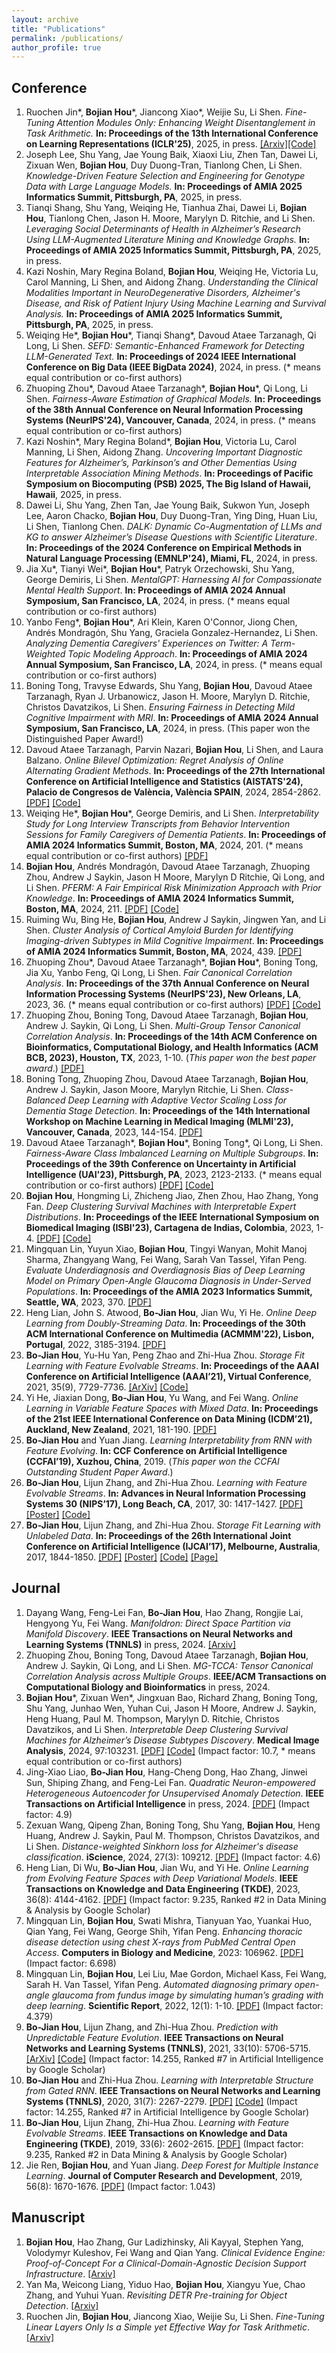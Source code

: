 ```yaml
---
layout: archive
title: "Publications"
permalink: /publications/
author_profile: true
---
```


<!-- {% if author.googlescholar %}
  You can also find my articles on <u><a href="{{author.googlescholar}}">my Google Scholar profile</a>.</u>
{% endif %}

{% include base_path %}

{% for post in site.publications reversed %}
  {% include archive-single.html %}
{% endfor %} -->

## Conference

1. Ruochen Jin\*, **Bojian Hou**\*, Jiancong Xiao\*, Weijie Su, Li Shen. _Fine-Tuning Attention Modules Only: Enhancing Weight Disentanglement in Task Arithmetic._ **In: Proceedings of the 13th International Conference on Learning Representations (ICLR'25)**, 2025, in press. [[Arxiv]](https://arxiv.org/abs/2407.07089)[[Code]](https://github.com/kyrie-23/linear_task_arithmetic)
1. Joseph Lee, Shu Yang, Jae Young Baik, Xiaoxi Liu, Zhen Tan, Dawei Li, Zixuan Wen, **Bojian Hou**, Duy Duong-Tran, Tianlong Chen, Li Shen. _Knowledge-Driven Feature Selection and Engineering for Genotype Data with Large Language Models._ **In: Proceedings of AMIA 2025 Informatics Summit, Pittsburgh, PA**, 2025, in press.
1. Tianqi Shang, Shu Yang, Weiqing He, Tianhua Zhai, Dawei Li, **Bojian Hou**, Tianlong Chen, Jason H. Moore, Marylyn D. Ritchie, and Li Shen. _Leveraging Social Determinants of Health in Alzheimer’s Research Using LLM-Augmented Literature Mining and Knowledge Graphs._ **In: Proceedings of AMIA 2025 Informatics Summit, Pittsburgh, PA**, 2025, in press.
1. Kazi Noshin, Mary Regina Boland, **Bojian Hou**, Weiqing He, Victoria Lu, Carol Manning, Li Shen, and Aidong Zhang. _Understanding the Clinical Modalities Important in NeuroDegenerative Disorders, Alzheimer's Disease, and Risk of Patient Injury Using Machine Learning and Survival Analysis._ **In: Proceedings of AMIA 2025 Informatics Summit, Pittsburgh, PA**, 2025, in press.
1. Weiqing He\*, **Bojian Hou**\*, Tianqi Shang\*, Davoud Ataee Tarzanagh, Qi Long, Li Shen. _SEFD: Semantic-Enhanced Framework for Detecting LLM-Generated Text._ **In: Proceedings of 2024 IEEE International Conference on Big Data (IEEE BigData 2024)**, 2024, in press.  (\* means equal contribution or co-first authors)
1. Zhuoping Zhou\*, Davoud Ataee Tarzanagh\*, **Bojian Hou**\*, Qi Long, Li Shen. _Fairness-Aware Estimation of Graphical Models._ **In: Proceedings of the 38th Annual Conference on Neural Information Processing Systems (NeurIPS'24), Vancouver, Canada**, 2024, in press. (\* means equal contribution or co-first authors)
1. Kazi Noshin\*, Mary Regina Boland\*, **Bojian Hou**, Victoria Lu, Carol Manning, Li Shen, Aidong Zhang. _Uncovering Important Diagnostic Features for Alzheimer’s, Parkinson’s and Other Dementias Using Interpretable Association Mining Methods_. **In: Proceedings of Pacific Symposium on Biocomputing (PSB) 2025, The Big Island of Hawaii, Hawaii**, 2025, in press.
1. Dawei Li, Shu Yang, Zhen Tan, Jae Young Baik, Sukwon Yun, Joseph Lee, Aaron Chacko, **Bojian Hou**, Duy Duong-Tran, Ying Ding, Huan Liu, Li Shen, Tianlong Chen. _DALK: Dynamic Co-Augmentation of LLMs and KG to answer Alzheimer’s Disease Questions with Scientific Literature_. **In: Proceedings of the 2024 Conference on Empirical Methods in Natural Language Processing (EMNLP'24), Miami, FL**, 2024, in press.
1. Jia Xu\*, Tianyi Wei\*, **Bojian Hou**\*, Patryk Orzechowski, Shu Yang, George Demiris, Li Shen. _MentalGPT: Harnessing AI for Compassionate Mental Health Support_. **In: Proceedings of AMIA 2024 Annual Symposium, San Francisco, LA**, 2024, in press. (* means equal contribution or co-first authors) 
1. Yanbo Feng\*, **Bojian Hou**\*, Ari Klein, Karen O'Connor, Jiong Chen, Andrés Mondragón, Shu Yang, Graciela Gonzalez-Hernandez, Li Shen. _Analyzing Dementia Caregivers' Experiences on Twitter: A Term-Weighted Topic Modeling Approach_. **In: Proceedings of AMIA 2024 Annual Symposium, San Francisco, LA**, 2024, in press. (* means equal contribution or co-first authors) 
1. Boning Tong, Travyse Edwards, Shu Yang, **Bojian Hou**, Davoud Ataee Tarzanagh, Ryan J. Urbanowicz, Jason H. Moore, Marylyn D. Ritchie, Christos Davatzikos, Li Shen. _Ensuring Fairness in Detecting Mild Cognitive Impairment with MRI_. **In: Proceedings of AMIA 2024 Annual Symposium, San Francisco, LA**, 2024, in press. (This paper won the Distinguished Paper Award!)
1. Davoud Ataee Tarzanagh, Parvin Nazari, **Bojian Hou**, Li Shen, and Laura Balzano. _Online Bilevel Optimization: Regret Analysis of Online Alternating Gradient Methods_. **In: Proceedings of the 27th International Conference on Artificial Intelligence and Statistics (AISTATS'24), Palacio de Congresos de València, València SPAIN**, 2024, 2854-2862. [[PDF]](chrome-extension://efaidnbmnnnibpcajpcglclefindmkaj/https://arxiv.org/pdf/2207.02829) [[Code]](https://github.com/BojianHou/OAGD)
1. Weiqing He\*, **Bojian Hou**\*, George Demiris, and Li Shen. _Interpretability Study for Long Interview Transcripts from Behavior Intervention Sessions for Family Caregivers of Dementia Patients_. **In: Proceedings of AMIA 2024 Informatics Summit, Boston, MA**, 2024, 201. (* means equal contribution or co-first authors) [[PDF]](https://www.ncbi.nlm.nih.gov/pmc/articles/PMC11141819/pdf/2124.pdf)
1. **Bojian Hou**, Andrés Mondragón, Davoud Ataee Tarzanagh, Zhuoping Zhou, Andrew J Saykin, Jason H Moore, Marylyn D Ritchie, Qi Long, and Li Shen. _PFERM: A Fair Empirical Risk Minimization Approach with Prior Knowledge_. **In: Proceedings of AMIA 2024 Informatics Summit, Boston, MA**, 2024, 211. [[PDF]](https://www.ncbi.nlm.nih.gov/pmc/articles/PMC11141835/pdf/2420.pdf) [[Code]](https://github.com/BojianHou/PFERM)
1. Ruiming Wu, Bing He, **Bojian Hou**, Andrew J Saykin, Jingwen Yan, and Li Shen. _Cluster Analysis of Cortical Amyloid Burden for Identifying Imaging-driven Subtypes in Mild Cognitive Impairment_. **In: Proceedings of AMIA 2024 Informatics Summit, Boston, MA**, 2024, 439. [[PDF]](https://www.ncbi.nlm.nih.gov/pmc/articles/PMC11141862/pdf/2297.pdf)
1. Zhuoping Zhou\*, Davoud Ataee Tarzanagh\*, **Bojian Hou**\*, Boning Tong, Jia Xu, Yanbo Feng, Qi Long, Li Shen. _Fair Canonical Correlation Analysis_. **In: Proceedings of the 37th Annual Conference on Neural Information Processing Systems (NeurIPS'23), New Orleans, LA**, 2023, 36. (\* means equal contribution or co-first authors) [[PDF]](https://arxiv.org/pdf/2309.15809.pdf) [[Code]](https://github.com/PennShenLab/Fair_CCA)
1. Zhuoping Zhou, Boning Tong, Davoud Ataee Tarzanagh, **Bojian Hou**, Andrew J. Saykin, Qi Long, Li Shen. _Multi-Group Tensor Canonical Correlation Analysis_. **In: Proceedings of the 14th ACM Conference on Bioinformatics, Computational Biology, and Health Informatics (ACM BCB, 2023), Houston, TX**, 2023, 1-10. (_This paper won the best paper award_.) [[PDF]](https://dl.acm.org/doi/pdf/10.1145/3584371.3612962?casa_token=zqD3UBeXedgAAAAA:WSiqIC3wZ9LR2tda9UBiAAayDZKq_NlZiWgh6zYeGJLjgCMHSgC98pAUF-RTVEuTB5Hf8vryXnCJGQ)
1. Boning Tong, Zhuoping Zhou, Davoud Ataee Tarzanagh, **Bojian Hou**, Andrew J. Saykin, Jason Moore, Marylyn Ritchie, Li Shen. _Class-Balanced Deep Learning with Adaptive Vector Scaling Loss for Dementia Stage Detection_. **In: Proceedings of the 14th International Workshop on Machine Learning in Medical Imaging (MLMI'23), Vancouver, Canada**, 2023, 144-154. [[PDF]](https://link.springer.com/chapter/10.1007/978-3-031-45676-3_15)
1. Davoud Ataee Tarzanagh\*, **Bojian Hou**\*, Boning Tong\*, Qi Long, Li Shen. _Fairness-Aware Class Imbalanced Learning on Multiple Subgroups_. **In: Proceedings of the 39th Conference on Uncertainty in Artificial Intelligence (UAI'23), Pittsburgh, PA**, 2023, 2123-2133. (\* means equal contribution or co-first authors) [[PDF]](https://proceedings.mlr.press/v216/tarzanagh23a/tarzanagh23a.pdf) [[Code]](https://github.com/PennShenLab/FACIMS)
1. **Bojian Hou**, Hongming Li, Zhicheng Jiao, Zhen Zhou, Hao Zhang, Yong Fan. _Deep Clustering Survival Machines with Interpretable Expert Distributions_. **In: Proceedings of the IEEE International Symposium on Biomedical Imaging (ISBI'23), Cartagena de Indias, Colombia**, 2023, 1-4. [[PDF]](https://arxiv.org/pdf/2301.11826.pdf) [[Code]](https://github.com/BojianHou/DCSM)
1. Mingquan Lin, Yuyun Xiao, **Bojian Hou**, Tingyi Wanyan, Mohit Manoj Sharma, Zhangyang Wang, Fei Wang, Sarah Van Tassel, Yifan Peng. _Evaluate Underdiagnosis and Overdiagnosis Bias of Deep Learning Model on Primary Open-Angle Glaucoma Diagnosis in Under-Served Populations_. **In: Proceedings of the AMIA 2023 Informatics Summit, Seattle, WA**, 2023, 370. [[PDF]](https://bojianhou.github.io/files/glaucoma_bias.pdf)
1. Heng Lian, John S. Atwood, **Bo-Jian Hou**, Jian Wu, Yi He. _Online Deep Learning from Doubly-Streaming Data_. **In: Proceedings of the 30th ACM International Conference on Multimedia (ACMMM'22), Lisbon, Portugal**, 2022, 3185-3194. [[PDF]](https://dl.acm.org/doi/pdf/10.1145/3503161.3548355)
1. **Bo-Jian Hou**, Yu-Hu Yan, Peng Zhao and Zhi-Hua Zhou. _Storage Fit Learning with Feature Evolvable Streams_. **In: Proceedings of the AAAI Conference on Artificial Intelligence (AAAI’21), Virtual Conference**, 2021, 35(9), 7729-7736. [[ArXiv]](https://arxiv.org/abs/2007.11280) [[Code]](https://www.lamda.nju.edu.cn/code_SF2EL.ashx)
1. Yi He, Jiaxian Dong, **Bo-Jian Hou**, Yu Wang, and Fei Wang. _Online Learning in Variable Feature Spaces with Mixed Data_. **In: Proceedings of the 21st IEEE International Conference on Data Mining (ICDM’21), Auckland, New Zealand**, 2021, 181-190. [[PDF]](https://bojianhou.github.io/files/OVFM.pdf)
1. **Bo-Jian Hou** and Yuan Jiang. _Learning Interpretability from RNN with Feature Evolving_. **In: CCF Conference on Artificial Intelligence (CCFAI’19), Xuzhou, China**, 2019. (_This paper won the CCFAI Outstanding Student Paper Award_.)
1. **Bo-Jian Hou**, Lijun Zhang, and Zhi-Hua Zhou. _Learning with Feature Evolvable Streams_. **In: Advances in Neural Information Processing Systems 30 (NIPS’17), Long Beach, CA**, 2017, 30: 1417-1427. [[PDF]](https://bojianhou.github.io/files/FESL.pdf) [[Poster]](https://bojianhou.github.io/files/FESL-poster.pdf) [[Code]](https://www.lamda.nju.edu.cn/code_FESL.ashx)
1. **Bo-Jian Hou**, Lijun Zhang, and Zhi-Hua Zhou. _Storage Fit Learning with Unlabeled Data_. **In: Proceedings of the 26th International Joint Conference on Artificial Intelligence (IJCAI’17), Melbourne, Australia**, 2017, 1844-1850. [[PDF]](https://bojianhou.github.io/files/SFL.pdf) [[Poster]](https://bojianhou.github.io/files/SFL-poster.pdf) [[Code]](https://www.lamda.nju.edu.cn/code_SFL.ashx) [[Page]](https://bojianhou.github.io/publication/2017-SFL-IJCAI)




## Journal
1. Dayang Wang, Feng-Lei Fan, **Bo-Jian Hou**, Hao Zhang, Rongjie Lai, Hengyong Yu, Fei Wang. _Manifoldron: Direct Space Partition via Manifold Discovery_. **IEEE Transactions on Neural Networks and Learning Systems (TNNLS)** in press, 2024. [[Arxiv]](https://arxiv.org/abs/2201.05279)
1. Zhuoping Zhou, Boning Tong, Davoud Ataee Tarzanagh, **Bojian Hou**, Andrew J. Saykin, Qi Long, and Li Shen. _MG-TCCA: Tensor Canonical Correlation Analysis across Multiple Groups_. **IEEE/ACM Transactions on Computational Biology and Bioinformatics** in press, 2024.
1. **Bojian Hou**\*, Zixuan Wen\*, Jingxuan Bao, Richard Zhang, Boning Tong, Shu Yang, Junhao Wen, Yuhan Cui, Jason H Moore, Andrew J. Saykin, Heng Huang, Paul M. Thompson, Marylyn D. Ritchie, Christos Davatzikos, and Li Shen. _Interpretable Deep Clustering Survival Machines for Alzheimer’s Disease Subtypes Discovery_. **Medical Image Analysis**, 2024, 97:103231. [[PDF]](https://www-sciencedirect-com.proxy.library.upenn.edu/science/article/pii/S1361841524001567) [[Code]](https://github.com/PennShenLab/DCSM/) (Impact factor: 10.7, * means equal contribution or co-first authors)
1. Jing-Xiao Liao, **Bo-Jian Hou**, Hang-Cheng Dong, Hao Zhang, Jinwei Sun, Shiping Zhang, and Feng-Lei Fan. _Quadratic Neuron-empowered Heterogeneous Autoencoder for Unsupervised Anomaly Detection_. **IEEE Transactions on Artificial Intelligence** in press, 2024. [[PDF]](https://ieeexplore-ieee-org.proxy.library.upenn.edu/document/10510400) (Impact factor: 4.9)
1. Zexuan Wang, Qipeng Zhan, Boning Tong, Shu Yang, **Bojian Hou**, Heng Huang, Andrew J. Saykin, Paul M. Thompson, Christos Davatzikos, and Li Shen. _Distance-weighted Sinkhorn loss for Alzheimer's disease classification_. **iScience**, 2024, 27(3): 109212. [[PDF]](https://pubmed.ncbi.nlm.nih.gov/38433927/) (Impact factor: 4.6)
1. Heng Lian, Di Wu, **Bo-Jian Hou**, Jian Wu, and Yi He. _Online Learning from Evolving Feature Spaces with Deep Variational Models_. **IEEE Transactions on Knowledge and Data Engineering (TKDE)**, 2023, 36(8): 4144-4162. [[PDF]](https://bojianhou.github.io/files/OLD3S.pdf) (Impact factor: 9.235, Ranked \#2 in Data Mining \& Analysis by Google Scholar)
1. Mingquan Lin, **Bojian Hou**, Swati Mishra, Tianyuan Yao, Yuankai Huo, Qian Yang, Fei Wang, George Shih, Yifan Peng. _Enhancing thoracic disease detection using chest X-rays from PubMed Central Open Access_. **Computers in Biology and Medicine**, 2023: 106962. [[PDF]](https://bojianhou.github.io/files/pubmed.pdf) (Impact factor: 6.698)
1. Mingquan Lin, **Bojian Hou**, Lei Liu, Mae Gordon, Michael Kass, Fei Wang, Sarah H. Van Tassel, Yifan Peng. _Automated diagnosing primary open-angle glaucoma from fundus image by simulating human’s grading with deep learning_. **Scientific Report**, 2022, 12(1): 1-10. [[PDF]](https://bojianhou.github.io/files/glaucoma.pdf) (Impact factor: 4.379)
1. **Bo-Jian Hou**, Lijun Zhang, and Zhi-Hua Zhou. _Prediction with Unpredictable Feature Evolution_. **IEEE Transactions on Neural Networks and Learning Systems (TNNLS)**, 2021, 33(10): 5706-5715. [[ArXiv]](https://arxiv.org/abs/1904.12171) [[Code]](https://www.lamda.nju.edu.cn/code_PUFE.ashx) (Impact factor: 14.255, Ranked \#7 in Artificial Intelligence by Google Scholar)
1. **Bo-Jian Hou** and Zhi-Hua Zhou. _Learning with Interpretable Structure from Gated RNN_. **IEEE Transactions on Neural Networks and Learning Systems (TNNLS)**, 2020, 31(7): 2267-2279. [[PDF]](https://bojianhou.github.io/files/LISOR.pdf) [[Code]](https://www.lamda.nju.edu.cn/code_LISOR.ashx) (Impact factor: 14.255, Ranked \#7 in Artificial Intelligence by Google Scholar)
1. **Bo-Jian Hou**, Lijun Zhang, Zhi-Hua Zhou. _Learning with Feature Evolvable Streams_. **IEEE Transactions on Knowledge and Data Engineering (TKDE)**, 2019, 33(6): 2602-2615. [[PDF]](https://bojianhou.github.io/files/FESL-tkde.pdf) (Impact factor: 9.235, Ranked \#2 in Data Mining \& Analysis by Google Scholar)
1. Jie Ren, **Bojian Hou**, and Yuan Jiang. _Deep Forest for Multiple Instance Learning_. **Journal of Computer Research and Development**, 2019, 56(8): 1670-1676. [[PDF]](https://bojianhou.github.io/files/MIDF.pdf) (Impact factor: 1.043)



## Manuscript
1. **Bojian Hou**, Hao Zhang, Gur Ladizhinsky, Ali Kayyal, Stephen Yang, Volodymyr Kuleshov, Fei Wang and Qian Yang. _Clinical Evidence Engine: Proof-of-Concept For a Clinical-Domain-Agnostic Decision Support Infrastructure_. [[Arxiv]](https://arxiv.org/abs/2111.00621)
1. Yan Ma, Weicong Liang, Yiduo Hao, **Bojian Hou**, Xiangyu Yue, Chao Zhang, and Yuhui Yuan. _Revisiting DETR Pre-training for Object Detection_. [[Arxiv]](https://arxiv.org/abs/2308.01300)
1. Ruochen Jin, **Bojian Hou**, Jiancong Xiao, Weijie Su, Li Shen. _Fine-Tuning Linear Layers Only Is a Simple yet Effective Way for Task Arithmetic_. [[Arxiv]](https://arxiv.org/abs/2407.07089)

<!--1. **Bo-Jian Hou**, Yu-Cheng He, Mengshuo Wang, Wei-Wei Tu, Isabelle Guyon, and Qiang Yang. _Environment Learning for Decision Optimization: A Survey_. Submitted to **IEEE Transactions on Knowledge and Data Engineering (TKDE)**.-->


<!-- 1. Dawei Li, Shu Yang, Zhen Tan, Jae Young Baik, Sukwon Yun, Joseph Lee, Aaron Chacko, **Bojian Hou**, Duy Duong-Tran, Ying Ding, Huan Liu, Li Shen, Tianlong Chen. _DALK: Dynamic Co-Augmentation of LLMs and KG to answer Alzheimer's Disease Questions with Scientific Literature_. [[Arxiv]](https://arxiv.org/abs/2405.04819) -->
